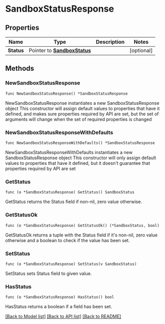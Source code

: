 # SandboxStatusResponse

## Properties

Name | Type | Description | Notes
------------ | ------------- | ------------- | -------------
**Status** | Pointer to [**SandboxStatus**](SandboxStatus.md) |  | [optional] 

## Methods

### NewSandboxStatusResponse

`func NewSandboxStatusResponse() *SandboxStatusResponse`

NewSandboxStatusResponse instantiates a new SandboxStatusResponse object
This constructor will assign default values to properties that have it defined,
and makes sure properties required by API are set, but the set of arguments
will change when the set of required properties is changed

### NewSandboxStatusResponseWithDefaults

`func NewSandboxStatusResponseWithDefaults() *SandboxStatusResponse`

NewSandboxStatusResponseWithDefaults instantiates a new SandboxStatusResponse object
This constructor will only assign default values to properties that have it defined,
but it doesn't guarantee that properties required by API are set

### GetStatus

`func (o *SandboxStatusResponse) GetStatus() SandboxStatus`

GetStatus returns the Status field if non-nil, zero value otherwise.

### GetStatusOk

`func (o *SandboxStatusResponse) GetStatusOk() (*SandboxStatus, bool)`

GetStatusOk returns a tuple with the Status field if it's non-nil, zero value otherwise
and a boolean to check if the value has been set.

### SetStatus

`func (o *SandboxStatusResponse) SetStatus(v SandboxStatus)`

SetStatus sets Status field to given value.

### HasStatus

`func (o *SandboxStatusResponse) HasStatus() bool`

HasStatus returns a boolean if a field has been set.


[[Back to Model list]](../README.md#documentation-for-models) [[Back to API list]](../README.md#documentation-for-api-endpoints) [[Back to README]](../README.md)


